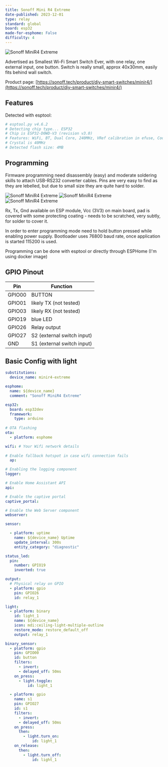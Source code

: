 ```yaml
---
title: Sonoff Mini R4 Extreme
date-published: 2023-12-01
type: relay
standard: global
board: esp32
made-for-esphome: False
difficulty: 4
---
```


![Sonoff MiniR4 Extreme](sonoff-mini-r4.jpg "Product Image")

Advertised as Smallest Wi-Fi Smart Switch Ever, with one relay, one external input, one button. Switch is really small, approx 40x30mm, easily fits behind wall switch.

Product page: [https://sonoff.tech/product/diy-smart-switches/minir4/](https://sonoff.tech/product/diy-smart-switches/minir4/)

## Features

Detected with esptool:

```bash
# esptool.py v4.6.2
# Detecting chip type... ESP32
# Chip is ESP32-D0WD-V3 (revision v3.0)
# Features: WiFi, BT, Dual Core, 240MHz, VRef calibration in efuse, Coding Scheme None
# Crystal is 40MHz
# Detected flash size: 4MB
```

## Programming

Firmware programming need disassembly (easy) and moderate soldering skills to attach USB-RS232 converter cables.
Pins are very easy to find as they are lebelled, but due to small size they are quite hard to solder.

![Sonoff MiniR4 Extreme](view_top.jpg "Top View")
![Sonoff MiniR4 Extreme](view_side.jpg "Top View")
![Sonoff MiniR4 Extreme](wires_angle.jpg "Top View")

Rx, Tx, Gnd available on ESP module,
Vcc (3V3) on main board, pad is covered with some protecting coating - needs to be scratched, very subtly, for solder to cover it.

In order to enter programming mode need to hold button pressed while enabling power supply.
Bootloader uses 76800 baud rate, once application is started 115200 is used.

Programming can be done with esptool or directly through ESPHome (I'm using docker image)

## GPIO Pinout

| Pin    | Function                   |
|--------|----------------------------|
| GPIO00 | BUTTON                     |
| GPIO01 | likely TX (not tested)     |
| GPIO03 | likely RX (not tested)     |
| GPIO19 | blue LED                   |
| GPIO26 | Relay output               |
| GPIO27 | S2 (external switch input) |
| GND    | S1 (external switch input) |

## Basic Config with light

```yaml
substitutions:
  device_name: minir4-extreme

esphome:
  name: ${device_name}
  comment: "Sonoff MiniR4 Extreme"

esp32:
  board: esp32dev
  framework:
    type: arduino
    
# OTA flashing
ota:
  - platform: esphome

wifi: # Your Wifi network details
  
# Enable fallback hotspot in case wifi connection fails  
  ap:

# Enabling the logging component
logger:

# Enable Home Assistant API
api:

# Enable the captive portal
captive_portal:

# Enable the Web Server component 
webserver:

sensor:

  - platform: uptime
    name: ${device_name} Uptime
    update_interval: 300s
    entity_category: "diagnostic"

status_led:
  pin:
    number: GPIO19
    inverted: true

output:
  # Physical relay on GPIO
  - platform: gpio
    pin: GPIO26
    id: relay_1

light:
  - platform: binary
    id: light_1
    name: ${device_name}
    icon: mdi:ceiling-light-multiple-outline
    restore_mode: restore_default_off
    output: relay_1

binary_sensor:
  - platform: gpio
    pin: GPIO00
    id: button
    filters:
      - invert:
      - delayed_off: 50ms
    on_press:
      - light.toggle:
          id: light_1

  - platform: gpio
    name: s1
    pin: GPIO27
    id: s1
    filters:
      - invert:
      - delayed_off: 50ms
    on_press:
      then:
        - light.turn_on:
            id: light_1
    on_release:
      then:
        - light.turn_off:
            id: light_1
```
